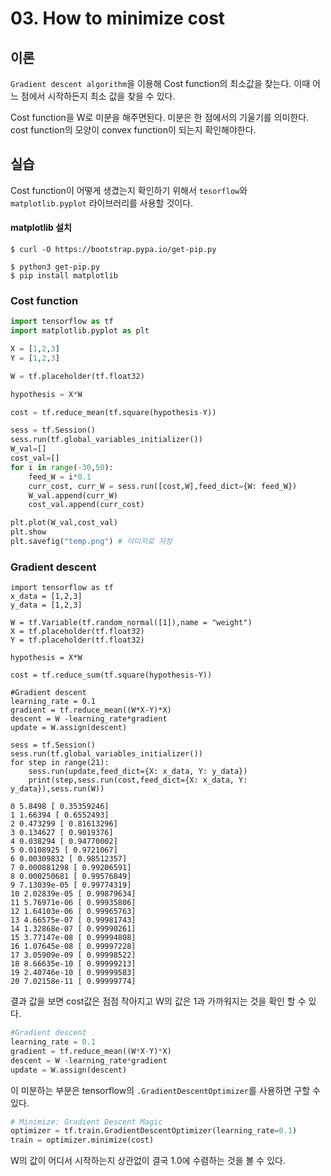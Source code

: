 # 03. How to minimize cost

## 이론

`Gradient descent algorithm`을 이용해 Cost function의 최소값을 찾는다. 이때 어느 점에서 시작하든지 최소 값을 찾을 수 있다.

Cost function을 W로 미분을 해주면된다. 미분은 한 점에서의 기울기를 의미한다.
cost function의 모양이 convex function이 되는지 확인해야한다.

## 실습

Cost function이 어떻게 생겼는지 확인하기 위해서 `tesorflow`와 `matplotlib.pyplot` 라이브러리를 사용할 것이다.

#### matplotlib 설치
```
$ curl -O https://bootstrap.pypa.io/get-pip.py
```
```
$ python3 get-pip.py
$ pip install matplotlib
```

### Cost function
```python
import tensorflow as tf
import matplotlib.pyplot as plt

X = [1,2,3]
Y = [1,2,3]

W = tf.placeholder(tf.float32)

hypothesis = X*W

cost = tf.reduce_mean(tf.square(hypothesis-Y))

sess = tf.Session()
sess.run(tf.global_variables_initializer())
W_val=[]
cost_val=[]
for i in range(-30,50):
	feed_W = i*0.1
	curr_cost, curr_W = sess.run([cost,W],feed_dict={W: feed_W})
	W_val.append(curr_W)
	cost_val.append(curr_cost)

plt.plot(W_val,cost_val)
plt.show
plt.savefig("temp.png") # 이미지로 저장
```

### Gradient descent
```
import tensorflow as tf
x_data = [1,2,3]
y_data = [1,2,3]

W = tf.Variable(tf.random_normal([1]),name = "weight")
X = tf.placeholder(tf.float32)
Y = tf.placeholder(tf.float32)

hypothesis = X*W

cost = tf.reduce_sum(tf.square(hypothesis-Y))

#Gradient descent
learning_rate = 0.1
gradient = tf.reduce_mean((W*X-Y)*X)
descent = W -learning_rate*gradient
update = W.assign(descent)

sess = tf.Session()
sess.run(tf.global_variables_initializer())
for step in range(21):
	sess.run(update,feed_dict={X: x_data, Y: y_data})
	print(step,sess.run(cost,feed_dict={X: x_data, Y: y_data}),sess.run(W))
```

```
0 5.8498 [ 0.35359246]
1 1.66394 [ 0.6552493]
2 0.473299 [ 0.81613296]
3 0.134627 [ 0.9019376]
4 0.038294 [ 0.94770002]
5 0.0108925 [ 0.9721067]
6 0.00309832 [ 0.98512357]
7 0.000881298 [ 0.99206591]
8 0.000250681 [ 0.99576849]
9 7.13039e-05 [ 0.99774319]
10 2.02839e-05 [ 0.99879634]
11 5.76971e-06 [ 0.99935806]
12 1.64103e-06 [ 0.99965763]
13 4.66575e-07 [ 0.99981743]
14 1.32868e-07 [ 0.99990261]
15 3.77147e-08 [ 0.99994808]
16 1.07645e-08 [ 0.99997228]
17 3.05909e-09 [ 0.99998522]
18 8.66635e-10 [ 0.99999213]
19 2.40746e-10 [ 0.99999583]
20 7.02158e-11 [ 0.99999774]
```
결과 값을 보면 cost값은 점점 작아지고 W의 값은 1과 가까워지는 것을 확인 할 수 있다.

```python
#Gradient descent
learning_rate = 0.1
gradient = tf.reduce_mean((W*X-Y)*X)
descent = W -learning_rate*gradient
update = W.assign(descent)
```
이 미분하는 부분은 tensorflow의 `.GradientDescentOptimizer`를 사용하면 구할 수 있다.
```python
# Minimize: Gradient Descent Magic
optimizer = tf.train.GradientDescentOptimizer(learning_rate=0.1)
train = optimizer.minimize(cost)
```

W의 값이 어디서 시작하는지 상관없이 결국 1.0에 수렴하는 것을 볼 수 있다.


